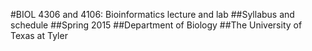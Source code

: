 #BIOL 4306 and 4106: Bioinformatics lecture and lab
##Syllabus and schedule
##Spring 2015
##Department of Biology
##The University of Texas at Tyler
